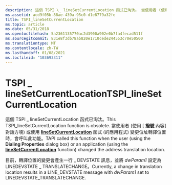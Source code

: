 ```yaml
---
description: 這個 TSPI \_ lineSetCurrentLocation 函式已淘汰。 當使用者 (使用 [撥號內容] 對話方塊) 或使用 lineSetCurrentLocation 函式 (的應用程式) 變更位址轉譯位置時，會呼叫此功能。
ms.assetid: acd9f05b-88ae-439a-95c0-d1e8779a32fe
title: TSPI_lineSetCurrentLocation
ms.topic: article
ms.date: 05/31/2018
ms.openlocfilehash: 5a2361135770ac2d3900a902e0b7fa4fecad511f
ms.sourcegitcommit: 831e8f3db78ab820e1710cede244553c70e50500
ms.translationtype: MT
ms.contentlocale: zh-TW
ms.lasthandoff: 01/08/2021
ms.locfileid: "103693311"
---
```

# <a name="tspi_linesetcurrentlocation"></a><span data-ttu-id="79e6c-104">TSPI \_ lineSetCurrentLocation</span><span class="sxs-lookup"><span data-stu-id="79e6c-104">TSPI\_lineSetCurrentLocation</span></span>

<span data-ttu-id="79e6c-105">這個 TSPI \_ lineSetCurrentLocation 函式已淘汰。</span><span class="sxs-lookup"><span data-stu-id="79e6c-105">This TSPI\_lineSetCurrentLocation function is obsolete.</span></span> <span data-ttu-id="79e6c-106">當使用者 (使用 [ **撥號** 內容] 對話方塊) 或使用 [**lineSetCurrentLocation**](/windows/win32/api/tapi/nf-tapi-linesetcurrentlocation) 函式 (的應用程式) 變更位址轉譯位置時，會呼叫此功能。</span><span class="sxs-lookup"><span data-stu-id="79e6c-106">TAPI called this function when the user (using the **Dialing Properties** dialog box) or an application (using the [**lineSetCurrentLocation**](/windows/win32/api/tapi/nf-tapi-linesetcurrentlocation) function) changed the address translation location.</span></span>

<span data-ttu-id="79e6c-107">目前，轉譯位置的變更會產生一行 \_ DEVSTATE 訊息，並將 *dwParam1* 設定為 LINEDEVSTATE \_ TRANSLATECHANGE。</span><span class="sxs-lookup"><span data-stu-id="79e6c-107">Currently, a change in translation location results in a LINE\_DEVSTATE message with *dwParam1* set to LINEDEVSTATE\_TRANSLATECHANGE.</span></span>

 

 
